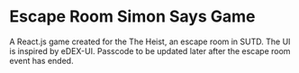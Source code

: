 # Escape Room Simon Says Game

A React.js game created for the The Heist, an escape room in SUTD. The UI is inspired by eDEX-UI. Passcode to be updated later after the escape room event has ended.

